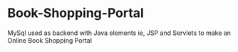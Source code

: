 # Book-Shopping-Portal
MySql used as backend with Java elements ie, JSP and Servlets to make an Online Book Shopping Portal
